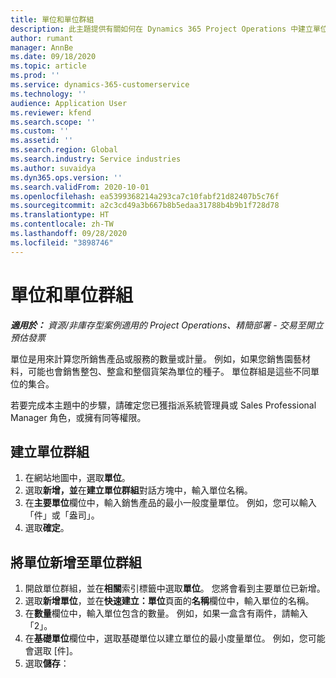 ```yaml
---
title: 單位和單位群組
description: 此主題提供有關如何在 Dynamics 365 Project Operations 中建立單位和單位群組的資訊。
author: rumant
manager: AnnBe
ms.date: 09/18/2020
ms.topic: article
ms.prod: ''
ms.service: dynamics-365-customerservice
ms.technology: ''
audience: Application User
ms.reviewer: kfend
ms.search.scope: ''
ms.custom: ''
ms.assetid: ''
ms.search.region: Global
ms.search.industry: Service industries
ms.author: suvaidya
ms.dyn365.ops.version: ''
ms.search.validFrom: 2020-10-01
ms.openlocfilehash: ea5399368214a293ca7c10fabf21d82407b5c76f
ms.sourcegitcommit: a2c3cd49a3b667b8b5edaa31788b4b9b1f728d78
ms.translationtype: HT
ms.contentlocale: zh-TW
ms.lasthandoff: 09/28/2020
ms.locfileid: "3898746"
---
```

# <a name="units-and-unit-groups"></a>單位和單位群組

_**適用於：** 資源/非庫存型案例適用的 Project Operations、精簡部署 - 交易至開立預估發票_

單位是用來計算您所銷售產品或服務的數量或計量。 例如，如果您銷售園藝材料，可能也會銷售整包、整盒和整個貨架為單位的種子。 單位群組是這些不同單位的集合。

若要完成本主題中的步驟，請確定您已獲指派系統管理員或 Sales Professional Manager 角色，或擁有同等權限。

## <a name="create-a-unit-group"></a>建立單位群組

1. 在網站地圖中，選取**單位**。
2. 選取**新增，並**在**建立單位群組**對話方塊中，輸入單位名稱。
3. 在**主要單位**欄位中，輸入銷售產品的最小一般度量單位。 例如，您可以輸入「件」或「盎司」。
4. 選取**確定**。

## <a name="add-units-to-a-unit-group"></a>將單位新增至單位群組

1. 開啟單位群組，並在**相關**索引標籤中選取**單位**。 您將會看到主要單位已新增。
2. 選取**新增單位**，並在**快速建立：單位**頁面的**名稱**欄位中，輸入單位的名稱。
3. 在**數量**欄位中，輸入單位包含的數量。 例如，如果一盒含有兩件，請輸入「2」。 
4. 在**基礎單位**欄位中，選取基礎單位以建立單位的最小度量單位。 例如，您可能會選取 [件]。
5. 選取**儲存**：
